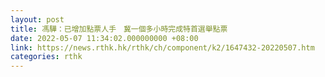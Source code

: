 ```yaml
---
layout: post
title: 馮驊：已增加點票人手　冀一個多小時完成特首選舉點票
date: 2022-05-07 11:34:02.000000000 +08:00
link: https://news.rthk.hk/rthk/ch/component/k2/1647432-20220507.htm
categories: rthk
---
```



